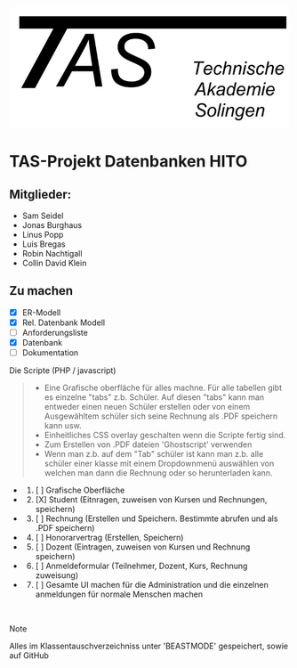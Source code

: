 ![](taslogo/TASLogo.png)
# TAS-Projekt Datenbanken HITO
## Mitglieder:
* Sam Seidel
* Jonas Burghaus
* Linus Popp
* Luis Bregas
* Robin Nachtigall
* Collin David Klein
  
## Zu machen
- [X] ER-Modell
- [X] Rel. Datenbank Modell
- [ ] Anforderungsliste
- [X] Datenbank <br>
- [ ] Dokumentation
      
Die Scripte (PHP / javascript)
  > - Eine Grafische oberfläche für alles machne. Für alle tabellen gibt es einzelne "tabs" z.b. Schüler. Auf diesen "tabs" kann man entweder einen neuen Schüler erstellen oder von einem Ausgewähltem schüler sich seine Rechnung als .PDF speichern kann usw. <br>
  > - Einheitliches CSS overlay geschalten wenn die Scripte fertig sind. <br>
  > - Zum Erstellen von .PDF dateien 'Ghostscript' verwenden
  > - Wenn man z.b. auf dem "Tab" schüler ist kann man z.b. alle schüler einer klasse mit einem Dropdownmenü auswählen     von welchen man dann die Rechnung oder so herunterladen kann.  
 
  - 1. [ ] Grafische Oberfläche
  - 2. [X] Student (Eitnragen, zuweisen von Kursen und Rechnungen, speichern)
  - 3. [ ] Rechnung (Erstellen und Speichern. Bestimmte abrufen und als .PDF speichern)
  - 4. [ ] Honorarvertrag (Erstellen, Speichern)
  - 5. [ ] Dozent (Eintragen, zuweisen von Kursen und Rechnung speichern)
  - 6. [ ] Anmeldeformular (Teilnehmer, Dozent, Kurs, Rechnung zuweisung)
  - 7. [ ] Gesamte UI machen für die Administration und die einzelnen anmeldungen für normale Menschen machen
<br>

> [!NOTE]
> Alles im Klassentauschverzeichniss unter 'BEASTMODE' gespeichert, sowie auf GitHub 
